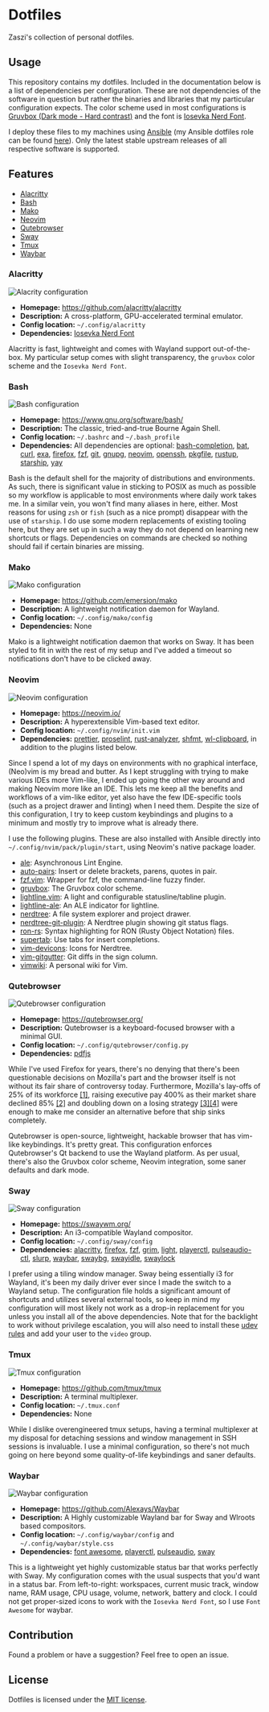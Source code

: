 # Dotfiles

Zaszi's collection of personal dotfiles.

## Usage

This repository contains my dotfiles. Included in the documentation below is a list of dependencies per configuration. These are not dependencies of the software in question but rather the binaries and libraries that my particular configuration expects. The color scheme used in most configurations is [Gruvbox (Dark mode - Hard contrast)](https://github.com/morhetz/gruvbox) and the font is [Iosevka Nerd Font](https://www.nerdfonts.com/).

I deploy these files to my machines using [Ansible](https://www.ansible.com/) (my Ansible dotfiles role can be found [here](https://github.com/zaszi/ansible-role-dotfiles)). Only the latest stable upstream releases of all respective software is supported.

## Features

- [Alacritty](#Alacritty)
- [Bash](#Bash)
- [Mako](#Mako)
- [Neovim](#Neovim)
- [Qutebrowser](#Qutebrowser)
- [Sway](#Sway)
- [Tmux](#Tmux)
- [Waybar](#Waybar)

### Alacritty

![Alacrity configuration](images/alacritty.png "Alacritty configuration")

- **Homepage:** https://github.com/alacritty/alacritty
- **Description:** A cross-platform, GPU-accelerated terminal emulator.
- **Config location:** `~/.config/alacritty`
- **Dependencies:** [Iosevka Nerd Font](https://www.nerdfonts.com/)

Alacritty is fast, lightweight and comes with Wayland support out-of-the-box. My particular setup comes with slight transparency, the `gruvbox` color scheme and the `Iosevka Nerd Font`.

### Bash

![Bash configuration](images/bash.png "Bash configuration")

- **Homepage:** https://www.gnu.org/software/bash/
- **Description:** The classic, tried-and-true Bourne Again Shell.
- **Config location:** `~/.bashrc` and `~/.bash_profile`
- **Dependencies:** All dependencies are optional: [bash-completion](https://github.com/scop/bash-completion), [bat](https://github.com/sharkdp/bat), [curl](https://curl.haxx.se/), [exa](https://github.com/ogham/exa), [firefox](https://www.mozilla.org/en-US/firefox/new/), [fzf](https://github.com/junegunn/fzf), [git](https://git-scm.com/), [gnupg](https://gnupg.org/), [neovim](https://neovim.io/), [openssh](https://www.openssh.com/), [pkgfile](https://github.com/falconindy/pkgfile), [rustup](https://rustup.rs/), [starship](https://starship.rs/), [yay](https://github.com/Jguer/yay)

Bash is the default shell for the majority of distributions and environments. As such, there is significant value in sticking to POSIX as much as possible so my workflow is applicable to most environments where daily work takes me. In a similar vein, you won't find many aliases in here, either. Most reasons for using `zsh` or `fish` (such as a nice prompt) disappear with the use of `starship`. I do use some modern replacements of existing tooling here, but they are set up in such a way they do not depend on learning new shortcuts or flags. Dependencies on commands are checked so nothing should fail if certain binaries are missing.

### Mako

![Mako configuration](images/mako.png "Mako configuration")

- **Homepage:** https://github.com/emersion/mako
- **Description:** A lightweight notification daemon for Wayland.
- **Config location:** `~/.config/mako/config`
- **Dependencies:** None

Mako is a lightweight notification daemon that works on Sway. It has been
styled to fit in with the rest of my setup and I've added a timeout so
notifications don't have to be clicked away.

### Neovim

![Neovim configuration](images/neovim.png "Neovim configuration")

- **Homepage:** https://neovim.io/
- **Description:** A hyperextensible Vim-based text editor.
- **Config location:** `~/.config/nvim/init.vim`
- **Dependencies:** [prettier](https://github.com/prettier/prettier), [proselint](https://github.com/amperser/proselint), [rust-analyzer](https://github.com/rust-analyzer/rust-analyzer), [shfmt](https://github.com/mvdan/sh), [wl-clipboard](https://github.com/bugaevc/wl-clipboard), in addition to the plugins listed below.

Since I spend a lot of my days on environments with no graphical interface, (Neo)vim is my bread and butter. As I kept struggling with trying to make various IDEs more Vim-like, I ended up going the other way around and making Neovim more like an IDE. This lets me keep all the benefits and workflows of a vim-like editor, yet also have the few IDE-specific tools (such as a project drawer and linting) when I need them. Despite the size of this configuration, I try to keep custom keybindings and plugins to a minimum and mostly try to improve what is already there.

I use the following plugins. These are also installed with Ansible directly into `~/.config/nvim/pack/plugin/start`, using Neovim's native package loader.

- [ale](https://github.com/w0rp/ale.git): Asynchronous Lint Engine.
- [auto-pairs](https://github.com/jiangmiao/auto-pairs.git): Insert or delete brackets, parens, quotes in pair.
- [fzf.vim](https://github.com/junegunn/fzf.vim.git): Wrapper for fzf, the command-line fuzzy finder.
- [gruvbox](https://github.com/morhetz/gruvbox.git): The Gruvbox color scheme.
- [lightline.vim](https://github.com/itchyny/lightline.vim.git): A light and configurable statusline/tabline plugin.
- [lightline-ale](https://github.com/maximbaz/lightline-ale.git): An ALE indicator for lightline.
- [nerdtree](https://github.com/scrooloose/nerdtree.git): A file system explorer and project drawer.
- [nerdtree-git-plugin](https://github.com/Xuyuanp/nerdtree-git-plugin.git): A Nerdtree plugin showing git status flags.
- [ron-rs](https://github.com/ron-rs/ron.vim.git): Syntax highlighting for RON (Rusty Object Notation) files.
- [supertab](https://github.com/ervandew/supertab.git): Use tabs for insert completions.
- [vim-devicons](https://github.com/ryanoasis/vim-devicons.git): Icons for Nerdtree.
- [vim-gitgutter](https://github.com/airblade/vim-gitgutter.git): Git diffs in the sign column.
- [vimwiki](https://github.com/vimwiki/vimwiki.git): A personal wiki for Vim.

### Qutebrowser

![Qutebrowser configuration](images/qutebrowser.png "Qutebrowser configuration")

- **Homepage:** https://qutebrowser.org/
- **Description:** Qutebrowser is a keyboard-focused browser with a minimal GUI.
- **Config location:** `~/.config/qutebrowser/config.py`
- **Dependencies:** [pdfjs](https://mozilla.github.io/pdf.js/)

While I've used Firefox for years, there's no denying that there's been questionable decisions on Mozilla's part and the browser itself is not without its fair share of controversy today. Furthermore, Mozilla's lay-offs of 25% of its workforce [[1]](https://arstechnica.com/information-technology/2020/08/firefox-maker-mozilla-lays-off-250-workers-says-covid-19-lowered-revenue/), raising executive pay 400% as their market share declined 85% [[2]](http://calpaterson.com/mozilla.html) and doubling down on a losing strategy [[3]](https://killedbymozilla.com/)[[4]](https://blog.mozilla.org/blog/2020/08/11/changing-world-changing-mozilla/) were enough to make me consider an alternative before that ship sinks completely.

Qutebrowser is open-source, lightweight, hackable browser that has vim-like keybindings. It's pretty great. This configuration enforces Qutebrowser's Qt backend to use the Wayland platform. As per usual, there's also the Gruvbox color scheme, Neovim integration, some saner defaults and dark mode.

### Sway

![Sway configuration](images/sway.png "Sway configuration")

- **Homepage:** https://swaywm.org/
- **Description:** An i3-compatible Wayland compositor.
- **Config location:** `~/.config/sway/config`
- **Dependencies:** [alacritty](https://github.com/alacritty/alacritty), [firefox](https://www.mozilla.org/en-US/firefox/new/), [fzf](https://github.com/junegunn/fzf), [grim](https://github.com/emersion/grim), [light](https://github.com/haikarainen/light), [playerctl](https://github.com/altdesktop/playerctl), [pulseaudio-ctl](https://github.com/graysky2/pulseaudio-ctl), [slurp](https://github.com/emersion/slurp), [waybar](https://github.com/Alexays/Waybar), [swaybg](https://github.com/swaywm/swaybg), [swayidle](https://github.com/swaywm/swayidle), [swaylock](https://github.com/swaywm/swaylock)

I prefer using a tiling window manager. Sway being essentially i3 for Wayland, it's been my daily driver ever since I made the switch to a Wayland setup. The configuration file holds a significant amount of shortcuts and utilizes several external tools, so keep in mind my configuration will most likely not work as a drop-in replacement for you unless you install all of the above dependencies. Note that for the backlight to work without privilege escalation, you will also need to install these [udev rules](https://github.com/haikarainen/light/blob/master/90-backlight.rules) and add your user to the `video` group.

### Tmux

![Tmux configuration](images/tmux.png "Tmux configuration")

- **Homepage:** https://github.com/tmux/tmux
- **Description:** A terminal multiplexer.
- **Config location:** `~/.tmux.conf`
- **Dependencies:** None

While I dislike overengineered tmux setups, having a terminal multiplexer at my disposal for detaching sessions and window management in SSH sessions is invaluable. I use a minimal configuration, so there's not much going on here beyond some quality-of-life keybindings and saner defaults.

### Waybar

![Waybar configuration](images/waybar.png "Waybar configuration")

- **Homepage:** https://github.com/Alexays/Waybar
- **Description:** A Highly customizable Wayland bar for Sway and Wlroots based compositors.
- **Config location:** `~/.config/waybar/config` and `~/.config/waybar/style.css`
- **Dependencies:** [font awesome](https://fontawesome.com/), [playerctl](https://github.com/altdesktop/playerctl), [pulseaudio](https://www.freedesktop.org/wiki/Software/PulseAudio/), [sway](https://swaywm.org/)

This is a lightweight yet highly customizable status bar that works perfectly with Sway. My configuration comes with the usual suspects that you'd want in a status bar. From left-to-right: workspaces, current music track, window name, RAM usage, CPU usage, volume, network, battery and clock. I could not get proper-sized icons to work with the `Iosevka Nerd Font`, so I use `Font Awesome` for waybar.

## Contribution

Found a problem or have a suggestion? Feel free to open an issue.

## License

Dotfiles is licensed under the [MIT license](https://github.com/zaszi/dotfiles/blob/master/LICENSE.md).
